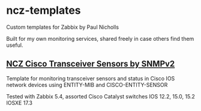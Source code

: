 # ncz-templates
Custom templates for Zabbix by Paul Nicholls

Built for my own monitoring services, shared freely in case others find them useful. 

## [NCZ Cisco Transceiver Sensors by SNMPv2](template_ncz_cisco_transceiver_sensors_by_snmpv2/)
Template for monitoring transceiver sensors and status in Cisco IOS network devices using ENTITY-MIB and CISCO-ENTITY-SENSOR

Tested with Zabbix 5.4, assorted Cisco Catalyst switches IOS 12.2, 15.0, 15.2 IOSXE 17.3
